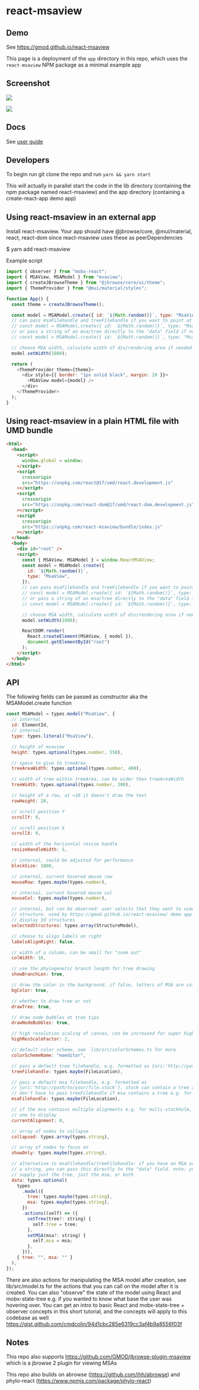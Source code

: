 # react-msaview

## Demo

See https://gmod.github.io/react-msaview

This page is a deployment of the `app` directory in this repo, which uses the
`react-msaview` NPM package as a minimal example app

## Screenshot

![](docs/media/image20.png)

![](docs/media/image15.png)

## Docs

See [user guide](docs/user_guide.md)

## Developers

To begin run git clone the repo and run `yarn && yarn start`

This will actually in parallel start the code in the lib directory (containing
the npm package named react-msaview) and the app directory (containing a
create-react-app demo app)

## Using react-msaview in an external app

Install react-msaview. Your app should have @jbrowse/core, @mui/material, react,
react-dom since react-msaview uses these as peerDependencies

\$ yarn add react-msaview

Example script

```js
import { observer } from "mobx-react";
import { MSAView, MSAModel } from "msaview";
import { createJBrowseTheme } from "@jbrowse/core/ui/theme";
import { ThemeProvider } from "@mui/material/styles";

function App() {
  const theme = createJBrowseTheme();

  const model = MSAModel.create({ id: `${Math.random()}`, type: "MsaView" });
  // can pass msaFilehandle and treeFilehandle if you want to point at a URL of a MSA/tree
  // const model = MSAModel.create({ id: `${Math.random()}`, type: "MsaView", msaFilehandle: {uri:'http://path/to/msa.stock'} });
  // or pass a string of an msa/tree directly to the "data" field if not pointing to a URL
  // const model = MSAModel.create({ id: `${Math.random()}`, type: "MsaView", data: {msa:/*string of msa here */} });

  // choose MSA width, calculate width of div/rendering area if needed beforehand
  model.setWidth(1800);

  return (
    <ThemeProvider theme={theme}>
      <div style={{ border: "1px solid black", margin: 20 }}>
        <MSAView model={model} />
      </div>
    </ThemeProvider>
  );
}
```

## Using react-msaview in a plain HTML file with UMD bundle

```html
<html>
  <head>
    <script>
      window.global = window;
    </script>
    <script
      crossorigin
      src="https://unpkg.com/react@17/umd/react.development.js"
    ></script>
    <script
      crossorigin
      src="https://unpkg.com/react-dom@17/umd/react-dom.development.js"
    ></script>
    <script
      crossorigin
      src="https://unpkg.com/react-msaview/bundle/index.js"
    ></script>
  </head>
  <body>
    <div id="root" />
    <script>
      const { MSAView, MSAModel } = window.ReactMSAView;
      const model = MSAModel.create({
        id: `${Math.random()}`,
        type: "MsaView",
      });
      // can pass msaFilehandle and treeFilehandle if you want to point at a URL of a MSA/tree
      // const model = MSAModel.create({ id: `${Math.random()}`, type: "MsaView", msaFilehandle: {uri:'http://path/to/msa.stock'} });
      // or pass a string of an msa/tree directly to the "data" field if not pointing to a URL
      // const model = MSAModel.create({ id: `${Math.random()}`, type: "MsaView", data: {msa:/*string of msa here */} });

      // choose MSA width, calculate width of div/rendering area if needed beforehand
      model.setWidth(1800);

      ReactDOM.render(
        React.createElement(MSAView, { model }),
        document.getElementById("root")
      );
    </script>
  </body>
</html>
```

## API

The following fields can be passed as constructor aka the MSAModel.create
function

```js
const MSAModel = types.model("MsaView", {
  // internal
  id: ElementId,
  // internal
  type: types.literal("MsaView"),

  // height of msaview
  height: types.optional(types.number, 550),

  // space to give to treeArea
  treeAreaWidth: types.optional(types.number, 400),

  // width of tree within treeArea, can be wider than treeAreaWidth
  treeWidth: types.optional(types.number, 300),

  // height of a row, at <10 it doesn't draw the text
  rowHeight: 20,

  // scroll position Y
  scrollY: 0,

  // scroll position X
  scrollX: 0,

  // width of the horizontal resize handle
  resizeHandleWidth: 5,

  // internal, could be adjusted for performance
  blockSize: 1000,

  // internal, current hovered mouse row
  mouseRow: types.maybe(types.number),

  // internal, current hovered mouse col
  mouseCol: types.maybe(types.number),

  // internal, but can be observed: user selects that they want to view a
  // structure. used by https://gmod.github.io/react-msaview/ demo app to
  // display 3d structures
  selectedStructures: types.array(StructureModel),

  // choose to align labels on right
  labelsAlignRight: false,

  // width of a column, can be small for "zoom out"
  colWidth: 16,

  // use the phylogenetic branch length for tree drawing
  showBranchLen: true,

  // draw the color in the background. if false, letters of MSA are colored instead
  bgColor: true,

  // whether to draw tree or not
  drawTree: true,

  // draw node bubbles at tree tips
  drawNodeBubbles: true,

  // high resolution scaling of canvas, can be increased for super high def
  highResScaleFactor: 2,

  // default color scheme, see  lib/src/colorSchemes.ts for more
  colorSchemeName: "maeditor",

  // pass a default tree filehandle, e.g. formatted as {uri:'http://path/to/your/file.nh'}
  treeFilehandle: types.maybe(FileLocation),

  // pass a default msa filehandle, e.g. formatted as
  // {uri:'http://path/to/your/file.stock'}, stock can contain a tree and you
  // don't have to pass treeFilehandle if msa contains a tree e.g. for stockholm
  msaFilehandle: types.maybe(FileLocation),

  // if the msa contains multiple alignments e.g. for multi-stockholm, which
  // one to display
  currentAlignment: 0,

  // array of nodes to collapse
  collapsed: types.array(types.string),

  // array of nodes to focus on
  showOnly: types.maybe(types.string),

  // alternative to msaFilehandle/treeFilehandle: if you have an MSA or tree as
  // a string, you can pass this directly to the "data" field. note: you can
  // supply just the tree, just the msa, or both
  data: types.optional(
    types
      .model({
        tree: types.maybe(types.string),
        msa: types.maybe(types.string),
      })
      .actions((self) => ({
        setTree(tree?: string) {
          self.tree = tree;
        },
        setMSA(msa?: string) {
          self.msa = msa;
        },
      })),
    { tree: "", msa: "" }
  ),
});
```

There are also actions for manipulating the MSA model after creation, see
lib/src/model.ts for the actions that you can call on the model after it is
created. You can also "observe" the state of the model using React and
mobx-state-tree e.g. if you wanted to know what base the user was hovering over.
You can get an intro to basic React and mobx-state-tree + observer concepts in
this short tutorial, and the concepts will apply to this codebase as well
https://gist.github.com/cmdcolin/94d1cbc285e6319cc3af4b9a8556f03f

## Notes

This repo also supports https://github.com/GMOD/jbrowse-plugin-msaview which is
a jbrowse 2 plugin for viewing MSAs

This repo also builds on abrowse (https://github.com/ihh/abrowse) and
phylo-react (https://www.npmjs.com/package/phylo-react)
